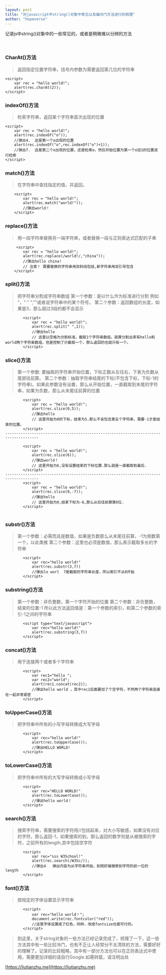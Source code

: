 ```yaml
---
layout: post
title: "对javascript中string()对象中常见以及偏冷门方法进行的梳理"
author: "hopeverse"
---
```

 

记录js中string()对象中的一些常见的，或者是稍微难以分辨的方法

<br/>

### CharAt()方法

>返回指定位置字符串，括号内参数为需要返回第几位的字符串

```
<script>
    var rec = "hello world!";
    alert(rec.charAt(2));
</script>

```


### indexOf()方法

>检索字符串，返回某个字符串首次出现的位置

```
<script>
    var rec = "hello world!";
    alert(rec.indexOf("o"));
    //弹出4.  这是第一个o出现的位置 
    alert(rec.indexOf("o",rec.indexOf("o")+1));
    //弹出7.  这是第二个o出现的位置，还是检索o，然后开始位置为第一个o加1的位置进行检索
</script>

```


### match()方法

>在字符串中查找指定的值，并返回。

```
    <script>
        var rec = "hello world!";
        alert(rec.match("world!"));
        //弹出world！
    </script>

```


### replace()方法

>用一段字符串替换另一端字符串，或者替换一段与正则表达式匹配的子串

```
     <script>
        var rec = "hello world!";
        alert(rec.replace(/world!/,"china"));
        //弹出hello china! 
        // 注意！ 需要替换的字符串用双斜线包括,新字符串用双引号包含
    </script>

```


### split()方法

>把字符串分割成字符串数组
>第一个参数：是以什么作为标准进行分割  例如 "，" " ",""或者说字符串中的某个符号。
>第二个参数：返回数组的长度，如果是3，那么超过3段的都不会显示

```
        <script>
            var rec = "hello world!";
            alert(rec.split(" ",1));
            //弹出hello 
            // 这里以空格为分割标准，截取1个字符串数组。就算分割出来有hello和world两个字符串数组，但是控制了只截取一个，那么返回的也就只有一个。
        </script>

```


### slice()方法

>第一个参数: 要抽取的字符串开始位置，下标正数从左往右，下表为负数从尾部往前算。
>第二个参数：抽取字符串结尾的下标(不包含下标，下标-1的字符串)。如果此参数没有设置，那么从开始位置，一直截取到末尾的字符串，如果为负数，那么从末尾往前算的位置

```
        <script>
            var rec = "hello world!";
            alert(rec.slice(0,5));
            //弹出hello
            // 这里开始为0的下标，结束为5.那么不会包含第五个字符串，需要-1才是结束的位置。
        </script>
-------------------------------------------------------------------------------------
       
        <script>
            var rec = "hello world!";
            alert(rec.slice(6));
            //弹出world！
            // 这里开始为6,没有设置结束的下标位置.那么就是一直截取到最后.
        </script>
-------------------------------------------------------------------------------------
        <script>
            var rec = "hello world!";
            alert(rec.slice(0,-7));
            //弹出hello
            // 这里开始为0,结束下标为-6,那么从后往前算第6位.
        </script>


```

### substr()方法

>第一个参数：必需而且是数值，如果是负数那么从末尾往前算，-1为倒数第一个，以此类推
>第二个参数：这里也必须是数值，那么表示截取多长的字符串

```
        <script>
            var rec="hello world!"
            alert(rec.substr(3,7))
            //弹出lo worl  7是截取的字符串长度，所以索引不从0开始
        </script>

```


### substring()方法

>第一个参数：非负整数，第一个字符开始的位置
>第二个参数：非负整数，结束的位置-1 
>所以此方法返回值是：第一个参数的索引，和第二个参数的索引-1之间的字符串

```
        <script type="text/javascript">
            var rec="hello world!"
            alert(rec.substring(3,7))
        </script>
```


### concat()方法

>用于连接两个或者多个字符串

```
        <script>
            var rec1="hello ";
            var rec2="world";
            alert(rec1.concat(rec2));
            //弹出hello world ，其中rec1后面要加了个空字符，不然两个字符串连接在一起非常紧密
        </script>

```


### toUpperCase()方法

>把字符串中所有的小写字母转换成大写字母

```
        <script>
            var rec="hello world!"
            alert(rec.toUpperCase());
            //弹出HELLO WORLD!
        </script>

```


### toLowerCase()方法

>把字符串中所有的大写字母转换成小写字母

```
        <script>
            var rec="HELLO WORLD!"
            alert(rec.toLowerCase());
            //弹出hello world！
        </script>

```

### search()方法

>搜索字符串，需要搜索的字符用//包括起来，对大小写敏感，如果没有对应的字符，那么返回-1，如果搜索的到，那么返回的数字则是从被搜索的字符，之前所有的length,其中包括空字符

```
        <script>
            var rec="sss W3School!"
            alert(rec.search(/W3Sc/));
            //弹出4   弹出内容为从字符串开始，到刚好被搜索到字符的前一位的length
        </script>

```


### font()方法

>按规定的字体设置显示字符串

```
        <script>
            var rec="hello world！";
            document.write(rec.fontcolor("red"));
            //这里字体设置成了红色，同样，改成fontsize也是可行的。
        </script>

```


>到这里，关于string对象的一些方法已经记录完成了，梳理了一下，这一些方法其中有一些比较冷门，也有不乏让人经常分不太清除的方法，需要好好的理解了。记录的比较粗略，其中有一部分方法也可以在正则表达式中使用，需要更加详细的请自行Google.如需转载，请注明出处

[https://liutianzhu.me](https://liutianzhu.me)